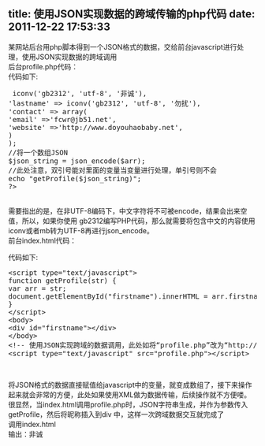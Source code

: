 title: 使用JSON实现数据的跨域传输的php代码
date: 2011-12-22 17:53:33
---

某网站后台用php脚本得到一个JSON格式的数据，交给前台javascript进行处理，使用JSON实现数据的跨域调用<br />
后台profile.php代码： <br />
代码如下:<br />
<pre class="prettyprint lang-php"><!--?php 
$arr = array( 
'firstname' =--> iconv('gb2312', 'utf-8', '非诚'), 
'lastname' =&gt; iconv('gb2312', 'utf-8', '勿扰'), 
'contact' =&gt; array( 
'email' =&gt;'fcwr@jb51.net', 
'website' =&gt;'http://www.doyouhaobaby.net', 
) 
); 
//将一个数组JSON 
$json_string = json_encode($arr); 
//此处注意，双引号能对里面的变量当变量进行处理，单引号则不会 
echo "getProfile($json_string)"; 
?&gt; </pre>
<br />
需要指出的是，在非UTF-8编码下，中文字符将不可被encode，结果会出来空值，所以，如果你使用 gb2312编写PHP代码，那么就需要将包含中文的内容使用iconv或者mb转为UTF-8再进行json_encode。 <br />
前台index.html代码： <br />
<p>
	代码如下:
</p>
<p>
<pre class="prettyprint lang-php">&lt;script type="text/javascript"&gt; 
function getProfile(str) { 
var arr = str; 
document.getElementById("firstname").innerHTML = arr.firstname; 
} 
&lt;/script&gt; 
&lt;body&gt; 
&lt;div id="firstname"&gt;&lt;/div&gt; 
&lt;/body&gt; 
&lt;!-- 使用JSON实现跨域的数据调用，此处如将“profile.php”改为“http://另外一个域名/profile.php”就更能看出跨域了--&gt; 
&lt;script type="text/javascript" src="profile.php"&gt;&lt;/script&gt; </pre>
</p>
<p>
	<br />
</p>
将JSON格式的数据直接赋值给javascript中的变量，就变成数组了，接下来操作起来就会非常的方便，此处如果使用XML做为数据传输，后续操作就不方便喽。 <br />
很显然，当index.html调用profile.php时，JSON字符串生成，并作为参数传入getProfile，然后将昵称插入到div 中，这样一次跨域数据交互就完成了 <br />
调用index.html <br />
输出：非诚<br />
